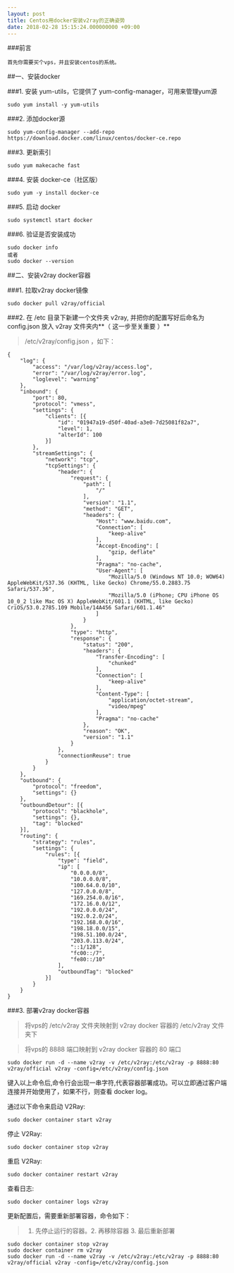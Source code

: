 ```yaml
---
layout: post
title: Centos用docker安装v2ray的正确姿势
date: 2018-02-28 15:15:24.000000000 +09:00
---
```


###前言

	首先你需要买个vps，并且安装centos的系统。
	
##一、安装docker

###1. 安装 yum-utils，它提供了 yum-config-manager，可用来管理yum源

	sudo yum install -y yum-utils
	
###2. 添加docker源

	sudo yum-config-manager --add-repo https://download.docker.com/linux/centos/docker-ce.repo
	
###3. 更新索引

	sudo yum makecache fast
	
###4. 安装 docker-ce（社区版）

	sudo yum -y install docker-ce
	
###5. 启动 docker

	sudo systemctl start docker
	
###6. 验证是否安装成功

	sudo docker info 
	或者
	sudo docker --version
	
##二、安装v2ray docker容器

###1. 拉取v2ray docker镜像

	sudo docker pull v2ray/official
	
###2. 在 /etc 目录下新建一个文件夹 v2ray, 并把你的配置写好后命名为 config.json 放入 v2ray 文件夹内**（ 这一步至关重要 ）**

	
> /etc/v2ray/config.json  ，如下：

	{
		"log": {
			"access": "/var/log/v2ray/access.log",
			"error": "/var/log/v2ray/error.log",
			"loglevel": "warning"
		},
		"inbound": {
			"port": 80,
			"protocol": "vmess",
			"settings": {
				"clients": [{
					"id": "01947a19-d50f-40ad-a3e0-7d25081f82a7",
					"level": 1,
					"alterId": 100
				}]
			},
			"streamSettings": {
				"network": "tcp",
				"tcpSettings": {
					"header": {
						"request": {
							"path": [
								"/"
							],
							"version": "1.1",
							"method": "GET",
							"headers": {
								"Host": "www.baidu.com",
								"Connection": [
									"keep-alive"
								],
								"Accept-Encoding": [
									"gzip, deflate"
								],
								"Pragma": "no-cache",
								"User-Agent": [
									"Mozilla/5.0 (Windows NT 10.0; WOW64) AppleWebKit/537.36 (KHTML, like Gecko) Chrome/55.0.2883.75 Safari/537.36",
									"Mozilla/5.0 (iPhone; CPU iPhone OS 10_0_2 like Mac OS X) AppleWebKit/601.1 (KHTML, like Gecko) CriOS/53.0.2785.109 Mobile/14A456 Safari/601.1.46"
								]
							}
						},
						"type": "http",
						"response": {
							"status": "200",
							"headers": {
								"Transfer-Encoding": [
									"chunked"
								],
								"Connection": [
									"keep-alive"
								],
								"Content-Type": [
									"application/octet-stream",
									"video/mpeg"
								],
								"Pragma": "no-cache"
							},
							"reason": "OK",
							"version": "1.1"
						}
					},
					"connectionReuse": true
				}
			}
		},
		"outbound": {
			"protocol": "freedom",
			"settings": {}
		},
		"outboundDetour": [{
			"protocol": "blackhole",
			"settings": {},
			"tag": "blocked"
		}],
		"routing": {
			"strategy": "rules",
			"settings": {
				"rules": [{
					"type": "field",
					"ip": [
						"0.0.0.0/8",
						"10.0.0.0/8",
						"100.64.0.0/10",
						"127.0.0.0/8",
						"169.254.0.0/16",
						"172.16.0.0/12",
						"192.0.0.0/24",
						"192.0.2.0/24",
						"192.168.0.0/16",
						"198.18.0.0/15",
						"198.51.100.0/24",
						"203.0.113.0/24",
						"::1/128",
						"fc00::/7",
						"fe80::/10"
					],
					"outboundTag": "blocked"
				}]
			}
		}
	}
	
###3. 部署v2ray docker容器

> 将vps的 /etc/v2ray 文件夹映射到 v2ray docker 容器的 /etc/v2ray 文件夹下

> 将vps的 8888 端口映射到 v2ray docker 容器的 80 端口

	sudo docker run -d --name v2ray -v /etc/v2ray:/etc/v2ray -p 8888:80 v2ray/official v2ray -config=/etc/v2ray/config.json
	
键入以上命令后,命令行会出现一串字符,代表容器部署成功。可以立即通过客户端连接并开始使用了，如果不行，则查看 docker log。

通过以下命令来启动 V2Ray:

	sudo docker container start v2ray
	
停止 V2Ray:

	sudo docker container stop v2ray
	
重启 V2Ray:

	sudo docker container restart v2ray
	
查看日志:

	sudo docker container logs v2ray
	
更新配置后，需要重新部署容器，命令如下：

> 1. 先停止运行的容器。2. 再移除容器 3. 最后重新部署


	sudo docker container stop v2ray
	sudo docker container rm v2ray
	sudo docker run -d --name v2ray -v /etc/v2ray:/etc/v2ray -p 8888:80 v2ray/official v2ray -config=/etc/v2ray/config.json
